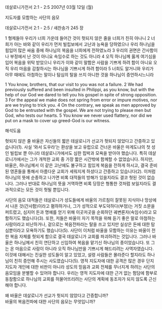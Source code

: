 데살로니가전서 2:1 - 2:5 
2007년 03월 12일 (월)

지도자를 모함하는 사단의 음모



데살로니가전서 2:1 - 2:5 / 새찬송가 245 장


1 형제들아 우리가 너희 가운데 들어간 것이 헛되지 않은 줄을 너희가 친히 아나니 2 너희가 아는 바와 같이 우리가 먼저 빌립보에서 고난과 능욕을 당하였으나 우리 하나님을 힘입어 많은 싸움 중에 하나님의 복음을 너희에게 전하였노라 3 우리의 권면은 간사함이나 부정에서 난 것이 아니요 속임수로 하는 것도 아니라 4 오직 하나님께 옳게 여기심을 입어 복음을 위탁 받았으니 우리가 이와 같이 말함은 사람을 기쁘게 하려 함이 아니요 오직 우리 마음을 감찰하시는 하나님을 기쁘시게 하려 함이라 5 너희도 알거니와 우리가 아무 때에도 아첨하는 말이나 탐심의 탈을 쓰지 아니한 것을 하나님이 증언하시느니라  

1 You know, brothers, that our visit to you was not a failure. 2 We had previously suffered and been insulted in Philippi, as you know, but with the help of our God we dared to tell you his gospel in spite of strong opposition. 3 For the appeal we make does not spring from error or impure motives, nor are  we trying to trick you. 4 On the contrary, we speak as men approved by God to be entrusted with the gospel. We are not trying to please men but God, who tests our hearts. 5 You know we never used flattery, nor did we put on a mask to cover up greed-God is our witness.

해석도움





헛되지 않은 줄  바울은 자신들의 짧은 데살로니가 선교가 헛되지 않았다고 간증하고 있습니다(1). 사실 ‘와서 도우라’는 환상을 보고 유럽으로 건너온 바울은 마게도냐의 첫 성인 빌립보 뿐 아니라 데살로니가에서도 심한 핍박과 모욕을 받아야 했습니다. 특히 데살로니가에서는 그가 개척한 교회 중 가장 짧은 시간밖에 함께할 수 없었습니다. 하지만, 바울은, 하나님께서 이 같은 고난에도 불구하고 힘있게 복음을 전하게 하시고, 결국 준비된 영혼들을 통해서 아름다운 교회가 세워지게 하셨다고 간증하고 있습니다(2). 이처럼 하나님의 뜻에 순종하고 나가면 비록 대적들의 방해가 있을지라도 결코 헛된 것이 없습니다. 그러나 반대로 하나님의 뜻을 거역하면 비록 당장은 형통한 것처럼 보일지라도 결과적으로는 모든 것이 헛될 뿐입니다.  

사단의 음모  대적들은 데살로니가 성도들에게 바울의 가르침이 잘못된 지식이나 망상에서 나온 것(간사함)이라고 폄하하거나, 그가 성적으로 부도덕하다(부정)는 거짓 소문을 퍼트렸고, 심지어 돈과 명예를 얻기 위해 이곳저곳을 순회하던 궤변론자(속임수)라고 모함하기도 했습니다(3). 또한, 저들은 바울이 자기 목적을 위해 듣기 좋은 말로 아첨하는 사람이라고 비난하거나, 겉으로는 복음전파라는 탈을 쓰고 있지만 실상은 돈에 대한 탐심뿐이라고 모욕하기도 했습니다(5). 사단이 이처럼 바울을 모함하는 이유는 바울이 전한 복음 자체를 헛되게 함으로 결국 데살로니가 교회를 파괴하려는 것입니다. 그러나 바울은 하나님께서 친히 연단하고 신임하여 복음을 맡기신 하나님의 종이었습니다. 또 그는 온 마음으로 사람이 아니라 오직 하나님만을 기쁘시게 해드리려는 사역자였습니다. 이것에 대해서는 진실한 성도들이 알고 있었고, 설령 사람들은 몰라준다 할지라도 하나님이 친히 증언해 주시는 사도였습니다(5). 영적 지도자에 대한 공격은 많은 경우 단지 지도자 개인에 대한 비판이 아니라 성도의 믿음과 교회 전체를 무너지게 하려는 사단의 음모임을 분별할 수 있어야 합니다. 우리는 영적 지도자에 대한 근거 없는 험담에 함부로 동참함으로 하나님의 교회를 허물어뜨리려는 사단의 계획에 동조자가 되지 않도록 근신해야 합니다. 

왜 바울은 데살로니가 선교가 헛되지 않았다고 간증합니까?                    
바울의 복음전파에 대한 사단의 음모는 무엇입니까?